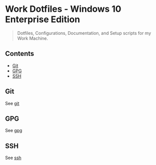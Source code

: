 # Work Dotfiles - Windows 10 Enterprise Edition

> Dotfiles, Configurations, Documentation, and Setup scripts for my Work Machine.

## Contents

<!-- START doctoc generated TOC please keep comment here to allow auto update -->
<!-- DON'T EDIT THIS SECTION, INSTEAD RE-RUN doctoc TO UPDATE -->
<!-- END doctoc -->

- [Git](#git)
- [GPG](#gpg)
- [SSH](#ssh)

<!-- END doctoc generated TOC please keep comment here to allow auto update -->


<!-- END doctoc generated TOC please keep comment here to allow auto update -->

## Git

See [git](git/)

## GPG

See [gpg](gpg/)
## SSH

See [ssh](ssh/)



